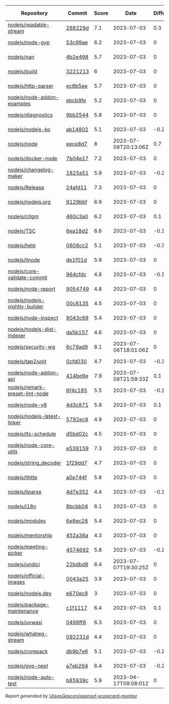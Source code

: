 <!-- OPENSSF-SCORECARD-MONITOR:START -->

| Repository | Commit | Score | Date | Difference | Report Link |
| -- | -- | -- | -- | -- | -- |
| [nodejs/readable-stream](https://github.com/nodejs/readable-stream) | [268229d](https://github.com/nodejs/readable-stream/commit/268229d67620d092ea4d64de5416f55997eadbaa) | 7.1 | 2023-07-03 | 0.3 | [Full Report](https://deps.dev/project/github/nodejs%2Freadable-stream) |
| [nodejs/node-gyp](https://github.com/nodejs/node-gyp) | [53c99ae](https://github.com/nodejs/node-gyp/commit/53c99ae573bd5a5435e843b7de6b2e684f4de4d3) | 6.2 | 2023-07-03 | 0 | [Full Report](https://deps.dev/project/github/nodejs%2Fnode-gyp) |
| [nodejs/nan](https://github.com/nodejs/nan) | [4b2e498](https://github.com/nodejs/nan/commit/4b2e498b011fdcec517827c1b1e697516007d72e) | 5.7 | 2023-07-03 | 0 | [Full Report](https://deps.dev/project/github/nodejs%2Fnan) |
| [nodejs/build](https://github.com/nodejs/build) | [3221213](https://github.com/nodejs/build/commit/322121334e8344daf7520d405239597f6505662f) | 6 | 2023-07-03 | 0 | [Full Report](https://deps.dev/project/github/nodejs%2Fbuild) |
| [nodejs/http-parser](https://github.com/nodejs/http-parser) | [ec8b5ee](https://github.com/nodejs/http-parser/commit/ec8b5ee63f0e51191ea43bb0c6eac7bfbff3141d) | 5.7 | 2023-07-03 | 0 | [Full Report](https://deps.dev/project/github/nodejs%2Fhttp-parser) |
| [nodejs/node-addon-examples](https://github.com/nodejs/node-addon-examples) | [ebcb9fe](https://github.com/nodejs/node-addon-examples/commit/ebcb9fe73cda6b8487cbc8ea477c5615fb3179fc) | 5.2 | 2023-07-03 | 0 | [Full Report](https://deps.dev/project/github/nodejs%2Fnode-addon-examples) |
| [nodejs/diagnostics](https://github.com/nodejs/diagnostics) | [9bb2544](https://github.com/nodejs/diagnostics/commit/9bb2544d2ec205d9364e99331262ea97b5f8446b) | 5.8 | 2023-07-03 | 0 | [Full Report](https://deps.dev/project/github/nodejs%2Fdiagnostics) |
| [nodejs/nodejs-ko](https://github.com/nodejs/nodejs-ko) | [ab14802](https://github.com/nodejs/nodejs-ko/commit/ab14802dc2e7288bdc4353a24176dce2f4ba9dff) | 5.1 | 2023-07-03 | -0.2 | [Full Report](https://deps.dev/project/github/nodejs%2Fnodejs-ko) |
| [nodejs/node](https://github.com/nodejs/node) | [eece8d7](https://github.com/nodejs/node/commit/eece8d755c69d393a7bcc14f9c9454020d91ed1d) | 8 | 2023-07-08T20:13:06Z | 0.7 | [Full Report](https://deps.dev/project/github/nodejs%2Fnode) |
| [nodejs/docker-node](https://github.com/nodejs/docker-node) | [7b04e27](https://github.com/nodejs/docker-node/commit/7b04e272695301768c4886245c4057e3bf1869b6) | 7.2 | 2023-07-03 | 0 | [Full Report](https://deps.dev/project/github/nodejs%2Fdocker-node) |
| [nodejs/changelog-maker](https://github.com/nodejs/changelog-maker) | [1825a51](https://github.com/nodejs/changelog-maker/commit/1825a51d6cc751dff4020868da11325771504754) | 5.9 | 2023-07-03 | -0.2 | [Full Report](https://deps.dev/project/github/nodejs%2Fchangelog-maker) |
| [nodejs/Release](https://github.com/nodejs/Release) | [24afd11](https://github.com/nodejs/Release/commit/24afd116816e75691d0f184bba8d4600fd3feb3b) | 7.3 | 2023-07-03 | 0 | [Full Report](https://deps.dev/project/github/nodejs%2Frelease) |
| [nodejs/nodejs.org](https://github.com/nodejs/nodejs.org) | [9129bbf](https://github.com/nodejs/nodejs.org/commit/9129bbf0d1750ddffa2fd5af384cdd233aeafad7) | 6.9 | 2023-07-03 | 0 | [Full Report](https://deps.dev/project/github/nodejs%2Fnodejs.org) |
| [nodejs/citgm](https://github.com/nodejs/citgm) | [460c3a0](https://github.com/nodejs/citgm/commit/460c3a008f1c33bda2e136631d0162479419ed36) | 6.2 | 2023-07-03 | 0.1 | [Full Report](https://deps.dev/project/github/nodejs%2Fcitgm) |
| [nodejs/TSC](https://github.com/nodejs/TSC) | [6ea18d2](https://github.com/nodejs/TSC/commit/6ea18d2f72292ee1a4acbd681664431f92ab0f1a) | 6.6 | 2023-07-03 | -0.1 | [Full Report](https://deps.dev/project/github/nodejs%2Ftsc) |
| [nodejs/help](https://github.com/nodejs/help) | [0608cc2](https://github.com/nodejs/help/commit/0608cc214bff6701f81d0554791dda3f78fee3f0) | 5.1 | 2023-07-03 | -0.3 | [Full Report](https://deps.dev/project/github/nodejs%2Fhelp) |
| [nodejs/llnode](https://github.com/nodejs/llnode) | [de1f01d](https://github.com/nodejs/llnode/commit/de1f01d70a5c58111dd873d340f898023e4e8fe6) | 5.9 | 2023-07-03 | 0 | [Full Report](https://deps.dev/project/github/nodejs%2Fllnode) |
| [nodejs/core-validate-commit](https://github.com/nodejs/core-validate-commit) | [964cfdc](https://github.com/nodejs/core-validate-commit/commit/964cfdcd8e0090e3c6493d9af2e38839ea0575cc) | 4.8 | 2023-07-03 | -0.1 | [Full Report](https://deps.dev/project/github/nodejs%2Fcore-validate-commit) |
| [nodejs/node-report](https://github.com/nodejs/node-report) | [9054749](https://github.com/nodejs/node-report/commit/90547492f5da29948b00a19b13490b2ebe2c0cd6) | 4.8 | 2023-07-03 | 0 | [Full Report](https://deps.dev/project/github/nodejs%2Fnode-report) |
| [nodejs/nodejs-nightly-builder](https://github.com/nodejs/nodejs-nightly-builder) | [00c8135](https://github.com/nodejs/nodejs-nightly-builder/commit/00c8135102b0e272ed1d8950845a5412cc9bc237) | 4.5 | 2023-07-03 | 0 | [Full Report](https://deps.dev/project/github/nodejs%2Fnodejs-nightly-builder) |
| [nodejs/node-inspect](https://github.com/nodejs/node-inspect) | [9043c69](https://github.com/nodejs/node-inspect/commit/9043c6986822cf499829c079f9a7debf0a95403f) | 5.4 | 2023-07-03 | 0 | [Full Report](https://deps.dev/project/github/nodejs%2Fnode-inspect) |
| [nodejs/nodejs-dist-indexer](https://github.com/nodejs/nodejs-dist-indexer) | [da5b157](https://github.com/nodejs/nodejs-dist-indexer/commit/da5b1572f3d96b54a151fc0e9123d8011ad7afb3) | 4.6 | 2023-07-03 | 0 | [Full Report](https://deps.dev/project/github/nodejs%2Fnodejs-dist-indexer) |
| [nodejs/security-wg](https://github.com/nodejs/security-wg) | [6c79ad9](https://github.com/nodejs/security-wg/commit/6c79ad920940ad169c06b69a4dfd7046137974de) | 8.1 | 2023-07-06T18:01:06Z | 0 | [Full Report](https://deps.dev/project/github/nodejs%2Fsecurity-wg) |
| [nodejs/tap2junit](https://github.com/nodejs/tap2junit) | [0cfd030](https://github.com/nodejs/tap2junit/commit/0cfd0301af2f5fa10d41bda0e101e915bd24a5cf) | 4.7 | 2023-07-03 | -0.3 | [Full Report](https://deps.dev/project/github/nodejs%2Ftap2junit) |
| [nodejs/node-addon-api](https://github.com/nodejs/node-addon-api) | [414be9e](https://github.com/nodejs/node-addon-api/commit/414be9e000406363065fc331ffba172d62d64dbf) | 7.9 | 2023-07-08T21:59:33Z | 0.1 | [Full Report](https://deps.dev/project/github/nodejs%2Fnode-addon-api) |
| [nodejs/remark-preset-lint-node](https://github.com/nodejs/remark-preset-lint-node) | [6f4c185](https://github.com/nodejs/remark-preset-lint-node/commit/6f4c18571310c0e01dac7e92ca462d55c8c34d94) | 5.5 | 2023-07-03 | -0.1 | [Full Report](https://deps.dev/project/github/nodejs%2Fremark-preset-lint-node) |
| [nodejs/node-v8](https://github.com/nodejs/node-v8) | [4d3c871](https://github.com/nodejs/node-v8/commit/4d3c8710c78f5bb9f3b7ecfab4db4f42b364e80d) | 5.8 | 2023-07-03 | 0.1 | [Full Report](https://deps.dev/project/github/nodejs%2Fnode-v8) |
| [nodejs/nodejs-latest-linker](https://github.com/nodejs/nodejs-latest-linker) | [5792ec9](https://github.com/nodejs/nodejs-latest-linker/commit/5792ec991efc5b35aa67e14b45d5120fba369edd) | 4.9 | 2023-07-03 | 0 | [Full Report](https://deps.dev/project/github/nodejs%2Fnodejs-latest-linker) |
| [nodejs/lts-schedule](https://github.com/nodejs/lts-schedule) | [d5bd02c](https://github.com/nodejs/lts-schedule/commit/d5bd02cd237e085348785b88a19b01e5cd57c558) | 4.5 | 2023-07-03 | 0 | [Full Report](https://deps.dev/project/github/nodejs%2Flts-schedule) |
| [nodejs/node-core-utils](https://github.com/nodejs/node-core-utils) | [e539159](https://github.com/nodejs/node-core-utils/commit/e5391595e5b046fcf267873add531da5cd0af8b9) | 7.3 | 2023-07-03 | 0 | [Full Report](https://deps.dev/project/github/nodejs%2Fnode-core-utils) |
| [nodejs/string_decoder](https://github.com/nodejs/string_decoder) | [1f29dd7](https://github.com/nodejs/string_decoder/commit/1f29dd715a6c829da89e869af7dafc231c20ed9f) | 4.7 | 2023-07-03 | 0 | [Full Report](https://deps.dev/project/github/nodejs%2Fstring_decoder) |
| [nodejs/llhttp](https://github.com/nodejs/llhttp) | [a0e744f](https://github.com/nodejs/llhttp/commit/a0e744f850d8101a51284868ffdf745bcfe4fbcc) | 5.8 | 2023-07-03 | 0 | [Full Report](https://deps.dev/project/github/nodejs%2Fllhttp) |
| [nodejs/llparse](https://github.com/nodejs/llparse) | [4d7e352](https://github.com/nodejs/llparse/commit/4d7e35267870b576f41112f6f720f4a1009b10b8) | 4.4 | 2023-07-03 | -0.1 | [Full Report](https://deps.dev/project/github/nodejs%2Fllparse) |
| [nodejs/i18n](https://github.com/nodejs/i18n) | [8bcbb04](https://github.com/nodejs/i18n/commit/8bcbb04a212b5ea65ba362407d1c65a3aaefc392) | 6.1 | 2023-07-03 | 0 | [Full Report](https://deps.dev/project/github/nodejs%2Fi18n) |
| [nodejs/modules](https://github.com/nodejs/modules) | [6e8ec28](https://github.com/nodejs/modules/commit/6e8ec28d20993ed8a7815c82255471ac628f2c3d) | 5.4 | 2023-07-03 | 0 | [Full Report](https://deps.dev/project/github/nodejs%2Fmodules) |
| [nodejs/mentorship](https://github.com/nodejs/mentorship) | [452a38a](https://github.com/nodejs/mentorship/commit/452a38aec26bb4d9256b2dcde79c51ffd44cd2b7) | 4.3 | 2023-07-03 | 0 | [Full Report](https://deps.dev/project/github/nodejs%2Fmentorship) |
| [nodejs/meeting-picker](https://github.com/nodejs/meeting-picker) | [4574692](https://github.com/nodejs/meeting-picker/commit/45746923fb2ab4adce1197556cd8c23be290bea4) | 5.8 | 2023-07-03 | -0.2 | [Full Report](https://deps.dev/project/github/nodejs%2Fmeeting-picker) |
| [nodejs/undici](https://github.com/nodejs/undici) | [22bdbd8](https://github.com/nodejs/undici/commit/22bdbd8c7820035276b4e876daccef513c29f5c4) | 6.4 | 2023-07-07T19:30:25Z | 0 | [Full Report](https://deps.dev/project/github/nodejs%2Fundici) |
| [nodejs/official-images](https://github.com/nodejs/official-images) | [0043a25](https://github.com/nodejs/official-images/commit/0043a2597f764b1c0374abd06c57d496d6cc8ffd) | 3.9 | 2023-07-03 | 0 | [Full Report](https://deps.dev/project/github/nodejs%2Fofficial-images) |
| [nodejs/nodejs.dev](https://github.com/nodejs/nodejs.dev) | [e670ec8](https://github.com/nodejs/nodejs.dev/commit/e670ec88c82119ed3141d97e24a2e98630a304c9) | 3 | 2023-07-03 | 0 | [Full Report](https://deps.dev/project/github/nodejs%2Fnodejs.dev) |
| [nodejs/package-maintenance](https://github.com/nodejs/package-maintenance) | [c1f1117](https://github.com/nodejs/package-maintenance/commit/c1f11175431988140decf483a83a23e002d00ead) | 6.4 | 2023-07-03 | 0.1 | [Full Report](https://deps.dev/project/github/nodejs%2Fpackage-maintenance) |
| [nodejs/uvwasi](https://github.com/nodejs/uvwasi) | [0496ff8](https://github.com/nodejs/uvwasi/commit/0496ff891a427c3d2ddee2142c84b5bcef4df159) | 6.3 | 2023-07-03 | 0 | [Full Report](https://deps.dev/project/github/nodejs%2Fuvwasi) |
| [nodejs/whatwg-stream](https://github.com/nodejs/whatwg-stream) | [092231d](https://github.com/nodejs/whatwg-stream/commit/092231da3ade919daef9b23ea4e0ed7c9a7dea80) | 4.4 | 2023-07-03 | 0 | [Full Report](https://deps.dev/project/github/nodejs%2Fwhatwg-stream) |
| [nodejs/corepack](https://github.com/nodejs/corepack) | [db9b7e6](https://github.com/nodejs/corepack/commit/db9b7e69823685dcc39f192f8237f7b46d936e22) | 5.1 | 2023-07-03 | -0.2 | [Full Report](https://deps.dev/project/github/nodejs%2Fcorepack) |
| [nodejs/gyp-next](https://github.com/nodejs/gyp-next) | [a7eb264](https://github.com/nodejs/gyp-next/commit/a7eb264d79e48319a2c203223e0ffbcccea3e9ad) | 6.4 | 2023-07-03 | -0.2 | [Full Report](https://deps.dev/project/github/nodejs%2Fgyp-next) |
| [nodejs/node-auto-test](https://github.com/nodejs/node-auto-test) | [b85939c](https://github.com/nodejs/node-auto-test/commit/b85939c0dc88670c1d3fbed36b5aba01e2c3f4c7) | 5.9 | 2023-04-17T09:08:01Z | 0 | [Full Report](https://deps.dev/project/github/nodejs%2Fnode-auto-test) |

_Report generated by [UlisesGascon/openssf-scorecard-monitor](https://github.com/UlisesGascon/openssf-scorecard-monitor)._
<!-- OPENSSF-SCORECARD-MONITOR:END -->
